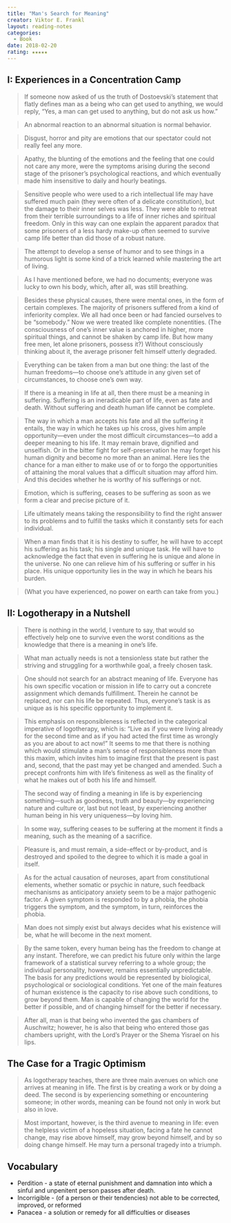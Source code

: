 ```yaml
---
title: "Man's Search for Meaning"
creator: Viktor E. Frankl
layout: reading-notes
categories:
  - Book
date: 2018-02-20
rating: ★★★★★
---
```


## I: Experiences in a Concentration Camp 
>If someone now asked of us the truth of Dostoevski’s statement that flatly defines man as a being who can get used to anything, we would reply, “Yes, a man can get used to anything, but do not ask us how.” 

>An abnormal reaction to an abnormal situation is normal behavior.

>Disgust, horror and pity are emotions that our spectator could not really feel any more.

>Apathy, the blunting of the emotions and the feeling that one could not care any more, were the symptoms arising during the second stage of the prisoner’s psychological reactions, and which eventually made him insensitive to daily and hourly beatings. 

>Sensitive people who were used to a rich intellectual life may have suffered much pain (they were often of a delicate constitution), but the damage to their inner selves was less. They were able to retreat from their terrible surroundings to a life of inner riches and spiritual freedom. Only in this way can one explain the apparent paradox that some prisoners of a less hardy make-up often seemed to survive camp life better than did those of a robust nature.

>The attempt to develop a sense of humor and to see things in a humorous light is some kind of a trick learned while mastering the art of living. 

>As I have mentioned before, we had no documents; everyone was lucky to own his body, which, after all, was still breathing. 

>Besides these physical causes, there were mental ones, in the form of certain complexes. The majority of prisoners suffered from a kind of inferiority complex. We all had once been or had fancied ourselves to be “somebody.” Now we were treated like complete nonentities. (The consciousness of one’s inner value is anchored in higher, more spiritual things, and cannot be shaken by camp life. But how many free men, let alone prisoners, possess it?) Without consciously thinking about it, the average prisoner felt himself utterly degraded. 

>Everything can be taken from a man but one thing: the last of the human freedoms—to choose one’s attitude in any given set of circumstances, to choose one’s own way. 

>If there is a meaning in life at all, then there must be a meaning in suffering. Suffering is an ineradicable part of life, even as fate and death. Without suffering and death human life cannot be complete.

>The way in which a man accepts his fate and all the suffering it entails, the way in which he takes up his cross, gives him ample opportunity—even under the most difficult circumstances—to add a deeper meaning to his life. It may remain brave, dignified and unselfish. Or in the bitter fight for self-preservation he may forget his human dignity and become no more than an animal. Here lies the chance for a man either to make use of or to forgo the opportunities of attaining the moral values that a difficult situation may afford him. And this decides whether he is worthy of his sufferings or not. 

>Emotion, which is suffering, ceases to be suffering as soon as we form a clear and precise picture of it. 

>Life ultimately means taking the responsibility to find the right answer to its problems and to fulfill the tasks which it constantly sets for each individual. 

>When a man finds that it is his destiny to suffer, he will have to accept his suffering as his task; his single and unique task. He will have to acknowledge the fact that even in suffering he is unique and alone in the universe. No one can relieve him of his suffering or suffer in his place. His unique opportunity lies in the way in which he bears his burden. 

>(What you have experienced, no power on earth can take from you.)

## II: Logotherapy in a Nutshell 
>There is nothing in the world, I venture to say, that would so effectively help one to survive even the worst conditions as the knowledge that there is a meaning in one’s life. 

>What man actually needs is not a tensionless state but rather the striving and struggling for a worthwhile goal, a freely chosen task. 

>One should not search for an abstract meaning of life. Everyone has his own specific vocation or mission in life to carry out a concrete assignment which demands fulfillment. Therein he cannot be replaced, nor can his life be repeated. Thus, everyone’s task is as unique as is his specific opportunity to implement it. 

>This emphasis on responsibleness is reflected in the categorical imperative of logotherapy, which is: “Live as if you were living already for the second time and as if you had acted the first time as wrongly as you are about to act now!” It seems to me that there is nothing which would stimulate a man’s sense of responsibleness more than this maxim, which invites him to imagine first that the present is past and, second, that the past may yet be changed and amended. Such a precept confronts him with life’s finiteness as well as the finality of what he makes out of both his life and himself. 

>The second way of finding a meaning in life is by experiencing something—such as goodness, truth and beauty—by experiencing nature and culture or, last but not least, by experiencing another human being in his very uniqueness—by loving him. 

>In some way, suffering ceases to be suffering at the moment it finds a meaning, such as the meaning of a sacrifice. 

>Pleasure is, and must remain, a side-effect or by-product, and is destroyed and spoiled to the degree to which it is made a goal in itself. 

>As for the actual causation of neuroses, apart from constitutional elements, whether somatic or psychic in nature, such feedback mechanisms as anticipatory anxiety seem to be a major pathogenic factor. A given symptom is responded to by a phobia, the phobia triggers the symptom, and the symptom, in turn, reinforces the phobia. 

>Man does not simply exist but always decides what his existence will be, what he will become in the next moment.

>By the same token, every human being has the freedom to change at any instant. Therefore, we can predict his future only within the large framework of a statistical survey referring to a whole group; the individual personality, however, remains essentially unpredictable. The basis for any predictions would be represented by biological, psychological or sociological conditions. Yet one of the main features of human existence is the capacity to rise above such conditions, to grow beyond them. Man is capable of changing the world for the better if possible, and of changing himself for the better if necessary. 

>After all, man is that being who invented the gas chambers of Auschwitz; however, he is also that being who entered those gas chambers upright, with the Lord’s Prayer or the Shema Yisrael on his lips. 

## The Case for a Tragic Optimism 
>As logotherapy teaches, there are three main avenues on which one arrives at meaning in life. The first is by creating a work or by doing a deed. The second is by experiencing something or encountering someone; in other words, meaning can be found not only in work but also in love.

>Most important, however, is the third avenue to meaning in life: even the helpless victim of a hopeless situation, facing a fate he cannot change, may rise above himself, may grow beyond himself, and by so doing change himself. He may turn a personal tragedy into a triumph.

## Vocabulary

- Perdition - a state of eternal punishment and damnation into which a sinful and unpenitent person passes after death.
- Incorrigible - (of a person or their tendencies) not able to be corrected, improved, or reformed
- Panacea - a solution or remedy for all difficulties or diseases